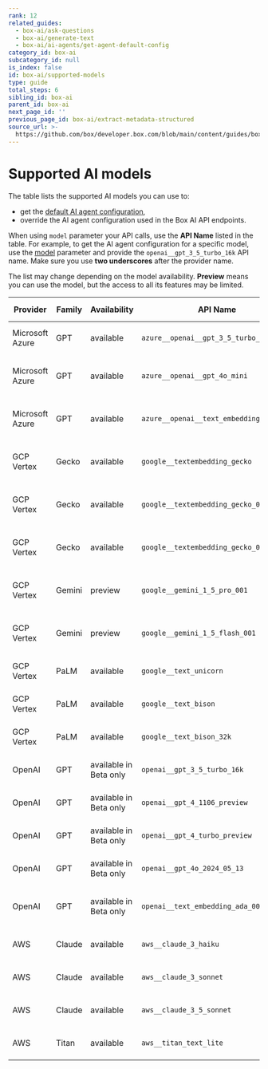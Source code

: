 ```yaml
---
rank: 12
related_guides:
  - box-ai/ask-questions
  - box-ai/generate-text
  - box-ai/ai-agents/get-agent-default-config
category_id: box-ai
subcategory_id: null
is_index: false
id: box-ai/supported-models
type: guide
total_steps: 6
sibling_id: box-ai
parent_id: box-ai
next_page_id: ''
previous_page_id: box-ai/extract-metadata-structured
source_url: >-
  https://github.com/box/developer.box.com/blob/main/content/guides/box-ai/supported-models.md
---
```

# Supported AI models

The table lists the supported AI models you can use to:

- get the [default AI agent configuration][agent],
- override the AI agent configuration used in the Box AI API endpoints.

When using `model` parameter your API calls, use the **API Name** listed in the table.
For example, to get the AI agent configuration for a specific model, use the [model][ai-model] parameter and provide the `openai__gpt_3_5_turbo_16k` API name.
Make sure you use **two underscores** after the provider name.

<Message type='notice'>

The list may change depending on the model availability.
**Preview** means you can use the model, but the access to all its features
may be limited.

</Message>

| Provider        | Family |Availability| API Name                                | External documentation                                                  | Capability |
| --------------- | ------ |-----| --------------------------------------- | ----------------------------------------------------------------------- | ---------- |
| Microsoft Azure | GPT    |available| `azure__openai__gpt_3_5_turbo_16k`      | [Azure OpenAI GPT-3.5 model documentation][azure-ai-model-gpt35]              | Chat       |
| Microsoft Azure | GPT    |available| `azure__openai__gpt_4o_mini`      | [Azure OpenAI GPT-4o-mini model documentation][azure-ai-model-gpt40]              | Chat       |
| Microsoft Azure | GPT    |available| `azure__openai__text_embedding_ada_002` | [Azure OpenAI embeddings models documentation][azure-ai-embeddings]     | Embeddings |
| GCP Vertex      | Gecko  | available |`google__textembedding_gecko`           | [Google Vertex AI embeddings models documentation][vertex-ai-model]     | Embeddings |
| GCP Vertex      | Gecko  | available |`google__textembedding_gecko_002`       | [Google Vertex AI embeddings model documentation][vertex-ai-model]      | Embeddings |
| GCP Vertex      | Gecko  | available|`google__textembedding_gecko_003`       | [Google Vertex AI embeddings model documentation][vertex-ai-model]      | Embeddings |
| GCP Vertex      | Gemini |preview| `google__gemini_1_5_pro_001`            | [Google Vertex AI Gemini models documentation][vertex-ai-gemini-models] | Chat       |
| GCP Vertex      | Gemini | preview |`google__gemini_1_5_flash_001`          | [Google Vertex AI Gemini models documentation][vertex-ai-gemini-models] | Chat       |
| GCP Vertex      | PaLM   | available |`google__text_unicorn`                  | [Google PaLM 2 for Text model documentation][vertex-text-models]        | Chat       |
| GCP Vertex      | PaLM   | available |`google__text_bison`                    | [Google PaLM 2 for Text model documentation][vertex-text-models]        | Chat       |
| GCP Vertex      | PaLM   |available| `google__text_bison_32k`                | [Google PaLM 2 for Text model documentation][vertex-text-models]        | Chat       |
| OpenAI          | GPT    | available in Beta only|`openai__gpt_3_5_turbo_16k`             | [OpenAI GPT-3.5 model documentation][openai-gpt-3-5-model]              | Chat       |
| OpenAI          | GPT    |available in Beta only| `openai__gpt_4_1106_preview`            | [OpenAI GPT-4 models documentation][openai-gpt-4-models]                | Chat       |
| OpenAI          | GPT    | available in Beta only|`openai__gpt_4_turbo_preview`           | [OpenAI GPT-4 models documentation][openai-gpt-4-models]                | Chat       |
| OpenAI          | GPT    | available in Beta only |`openai__gpt_4o_2024_05_13`             | [OpenAI GPT-4 models documentation][openai-gpt-4-models]                | Chat       |
| OpenAI          | GPT    |available in Beta only| `openai__text_embedding_ada_002`        | [Azure OpenAI embeddings models documentation][openai-embeddings]       | Embeddings |
| AWS          | Claude    |available | `aws__claude_3_haiku`        | [Amazon Claude model documentation][aws-claude]       | Chat |
| AWS          | Claude    |available | `aws__claude_3_sonnet`        | [Amazon Claude model documentation][aws-claude]       | Chat |
| AWS          | Claude    |available | `aws__claude_3_5_sonnet`        | [Amazon Claude model documentation][aws-claude]       | Chat |
| AWS          | Titan    |available | `aws__titan_text_lite`        | [Amazon Titan model documentation][aws-titan]       | Chat |

[ask]: e://post_ai_ask
[text-gen]: e://post_ai_text_gen
[agent]: e://get_ai_agent_default
[openai-gpt-3-5-model]: https://platform.openai.com/docs/models/gpt-3-5-turbo
[azure-ai-model-gpt35]: https://learn.microsoft.com/en-us/azure/ai-services/openai/concepts/models#gpt-35
[azure-ai-model-gpt40]: https://learn.microsoft.com/en-us/azure/ai-services/openai/concepts/models#gpt-4o-and-gpt-4-turbo
[vertex-ai-model]: https://cloud.google.com/vertex-ai/generative-ai/docs/learn/models#models
[vertex-ai-gemini-models]: https://cloud.google.com/vertex-ai/generative-ai/docs/learn/models#gemini-models
[vertex-text-models]: https://cloud.google.com/vertex-ai/generative-ai/docs/model-reference/text
[openai-gpt-4-models]: https://platform.openai.com/docs/models/gpt-4-and-gpt-4-turbo
[azure-ai-embeddings]: https://learn.microsoft.com/en-us/azure/ai-services/openai/concepts/models#embeddings
[openai-embeddings]: https://platform.openai.com/docs/models/embeddings
[ai-model]: e://get-ai-agent-default#param-model
[aws-claude]: https://aws.amazon.com/bedrock/claude/
[aws-titan]: https://aws.amazon.com/bedrock/titan/
